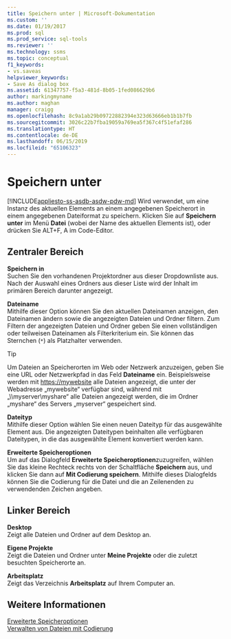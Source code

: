 ```yaml
---
title: Speichern unter | Microsoft-Dokumentation
ms.custom: ''
ms.date: 01/19/2017
ms.prod: sql
ms.prod_service: sql-tools
ms.reviewer: ''
ms.technology: ssms
ms.topic: conceptual
f1_keywords:
- vs.saveas
helpviewer_keywords:
- Save As dialog box
ms.assetid: 61347757-f5a3-481d-8b05-1fed086629b6
author: markingmyname
ms.author: maghan
manager: craigg
ms.openlocfilehash: 8c9a1ab29b09722882394e323d63666eb1b1b7fb
ms.sourcegitcommit: 3026c22b7fba19059a769ea5f367c4f51efaf286
ms.translationtype: HT
ms.contentlocale: de-DE
ms.lasthandoff: 06/15/2019
ms.locfileid: "65106323"
---
```

# <a name="save-as"></a>Speichern unter
[!INCLUDE[appliesto-ss-asdb-asdw-pdw-md](../../includes/appliesto-ss-asdb-asdw-pdw-md.md)]
Wird verwendet, um eine Instanz des aktuellen Elements an einem angegebenen Speicherort in einem angegebenen Dateiformat zu speichern. Klicken Sie auf **Speichern** *<file>* **unter** im Menü **Datei** (wobei *<file>* der Name des aktuellen Elements ist), oder drücken Sie ALT+F, A im Code-Editor.  
  
## <a name="central-panel"></a>Zentraler Bereich  
**Speichern in**  
Suchen Sie den vorhandenen Projektordner aus dieser Dropdownliste aus. Nach der Auswahl eines Ordners aus dieser Liste wird der Inhalt im primären Bereich darunter angezeigt.  
  
**Dateiname**  
Mithilfe dieser Option können Sie den aktuellen Dateinamen anzeigen, den Dateinamen ändern sowie die angezeigten Dateien und Ordner filtern. Zum Filtern der angezeigten Dateien und Ordner geben Sie einen vollständigen oder teilweisen Dateinamen als Filterkriterium ein. Sie können das Sternchen (`*`) als Platzhalter verwenden.  
  
> [!TIP]
> Um Dateien an Speicherorten im Web oder Netzwerk anzuzeigen, geben Sie eine URL oder Netzwerkpfad in das Feld **Dateiname** ein. Beispielsweise werden mit <https://mywebsite> alle Dateien angezeigt, die unter der Webadresse „mywebsite“ verfügbar sind, während mit „\\\myserver\myshare“ alle Dateien angezeigt werden, die im Ordner „myshare“ des Servers „myserver“ gespeichert sind.  
  
**Dateityp**  
Mithilfe dieser Option wählen Sie einen neuen Dateityp für das ausgewählte Element aus. Die angezeigten Dateitypen beinhalten alle verfügbaren Dateitypen, in die das ausgewählte Element konvertiert werden kann.  
  
**Erweiterte Speicheroptionen**  
Um auf das Dialogfeld **Erweiterte Speicheroptionen**zuzugreifen, wählen Sie das kleine Rechteck rechts von der Schaltfläche **Speichern** aus, und klicken Sie dann auf **Mit Codierung speichern**. Mithilfe dieses Dialogfelds können Sie die Codierung für die Datei und die an Zeilenenden zu verwendenden Zeichen angeben.  
  
## <a name="left-panel"></a>Linker Bereich  
**Desktop**  
Zeigt alle Dateien und Ordner auf dem Desktop an.  
  
**Eigene Projekte**  
Zeigt die Dateien und Ordner unter **Meine Projekte** oder die zuletzt besuchten Speicherorte an.  
  
**Arbeitsplatz**  
Zeigt das Verzeichnis **Arbeitsplatz** auf Ihrem Computer an.  
  
## <a name="see-also"></a>Weitere Informationen  
[Erweiterte Speicheroptionen](../../ssms/menu-help/advanced-save-options.md)  
[Verwalten von Dateien mit Codierung](../../ssms/solution/manage-files-with-encoding.md)  
  
